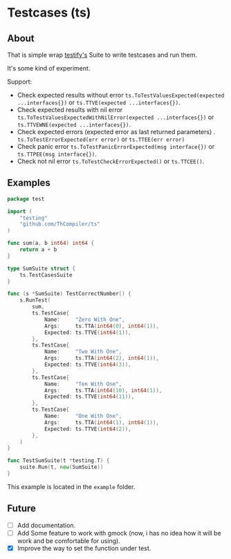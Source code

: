 # Testcases (ts)

## About

That is simple wrap [testify's](https://github.com/stretchr/testify) Suite to write testcases and run them. 

It's some kind of experiment. 

Support:
* Check expected results without error ```ts.ToTestValuesExpected(expected ...interfaces{})``` or ```ts.TTVE(expected ...interfaces{})```.
* Check expected results with nil error ```ts.ToTestValuesExpectedWithNilError(expected ...interfaces{})``` 
or ```ts.TTVEWNE(expected ...interfaces{})```.
* Check expected errors (expected error as last returned parameters) .
```ts.ToTestErrorExpected(err error)``` or ```ts.TTEE(err error)```
* Check panic error ```ts.ToTestPanicErrorExpected(msg interface{})``` or ```ts.TTPEE(msg interface{})```.
* Check not nil error ```ts.ToTestCheckErrorExpected()``` or ```ts.TTCEE()```.

## Examples

```go
package test

import (
	"testing"
	"github.com/ThCompiler/ts"
)

func sum(a, b int64) int64 {
	return a + b
}

type SumSuite struct {
	ts.TestCasesSuite
}

func (s *SumSuite) TestCorrectNumber() {
	s.RunTest(
		sum,
		ts.TestCase{
			Name:     "Zero With One",
			Args:     ts.TTA(int64(0), int64(1)),
			Expected: ts.TTVE(int64(1)),
		},
		ts.TestCase{
			Name:     "Two With One",
			Args:     ts.TTA(int64(2), int64(1)),
			Expected: ts.TTVE(int64(3)),
		},
		ts.TestCase{
			Name:     "Ten With One",
			Args:     ts.TTA(int64(10), int64(1)),
			Expected: ts.TTVE(int64(11)),
		},
		ts.TestCase{
			Name:     "One With One",
			Args:     ts.TTA(int64(1), int64(1)),
			Expected: ts.TTVE(int64(2)),
		},
	)
}

func TestSumSuite(t *testing.T) {
	suite.Run(t, new(SumSuite))
}
```

This example is located in the `example` folder.

## Future

- [ ] Add documentation.
- [ ] Add Some feature to work with gmock (now, i has no idea how it will be work and be comfortable for using).
- [x] Improve the way to set the function under test.
